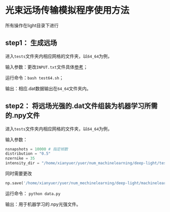 # 光束远场传输模拟程序使用方法
所有操作在light目录下进行

## step1： 生成远场

进入`tests`文件夹内相应网格的文件夹，以`64_64`为例，

输入参数：更改`INPUT.txt`文件具体[参考](../doc/documentation.md)；

运行命令：`bash test64.sh`；

输出：相应.dat数据输出在`64_64`文件夹内。

## step2： 将远场光强的.dat文件组装为机器学习所需的.npy文件

进入`tests`文件夹内相应网格的文件夹，以`64_64`为例，

输入参数：
```python
nsnapshots = 10000 # 指定帧数
distribution = "0.5"
nzernike = 35
intensity_dir = "/home/xianyuer/yuer/num_machinelearning/deep-light/tests/64_64/dl_outIntensity.dat"
```
同时需要更改
```python
np.save('/home/xianyuer/yuer/num_mechinelearning/deep-light/machinelearning/0620/data/outIntensity_%d_%s_64_%d'%(nzernike,distribution,nsnapshots),intensity)
```
运行命令： `python data.py `

输出：用于机器学习的.npy光强文件。
